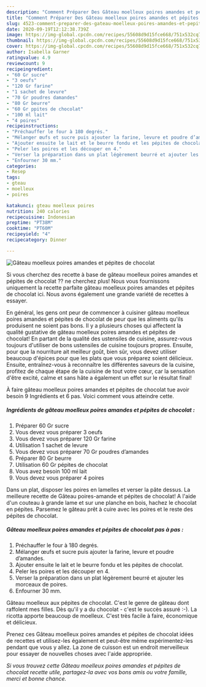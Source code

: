 ```yaml
---
description: "Comment Préparer Des Gâteau moelleux poires amandes et pépites de chocolat"
title: "Comment Préparer Des Gâteau moelleux poires amandes et pépites de chocolat"
slug: 4523-comment-preparer-des-gateau-moelleux-poires-amandes-et-pepites-de-chocolat
date: 2020-09-19T12:12:38.739Z
image: https://img-global.cpcdn.com/recipes/55608d9d15fce668/751x532cq70/gateau-moelleux-poires-amandes-et-pepites-de-chocolat-photo-principale-de-la-recette.jpg
thumbnail: https://img-global.cpcdn.com/recipes/55608d9d15fce668/751x532cq70/gateau-moelleux-poires-amandes-et-pepites-de-chocolat-photo-principale-de-la-recette.jpg
cover: https://img-global.cpcdn.com/recipes/55608d9d15fce668/751x532cq70/gateau-moelleux-poires-amandes-et-pepites-de-chocolat-photo-principale-de-la-recette.jpg
author: Isabella Garner
ratingvalue: 4.9
reviewcount: 9
recipeingredient:
- "60 Gr sucre"
- "3 oeufs"
- "120 Gr farine"
- "1 sachet de levure"
- "70 Gr poudres damandes"
- "80 Gr beurre"
- "60 Gr ppites de chocolat"
- "100 ml lait"
- "4 poires"
recipeinstructions:
- "Préchauffer le four à 180 degrés."
- "Mélanger œufs et sucre puis ajouter la farine, levure et poudre d’amandes."
- "Ajouter ensuite le lait et le beurre fondu et les pépites de chocolat."
- "Peler les poires et les découper en 4."
- "Verser la préparation dans un plat légèrement beurré et ajouter les morceaux de poires."
- "Enfourner 30 mm."
categories:
- Resep
tags:
- gteau
- moelleux
- poires

katakunci: gteau moelleux poires 
nutrition: 240 calories
recipecuisine: Indonesian
preptime: "PT38M"
cooktime: "PT60M"
recipeyield: "4"
recipecategory: Dinner

---
```



![Gâteau moelleux poires amandes et pépites de chocolat](https://img-global.cpcdn.com/recipes/55608d9d15fce668/751x532cq70/gateau-moelleux-poires-amandes-et-pepites-de-chocolat-photo-principale-de-la-recette.jpg)

Si vous cherchez des recette à base de gâteau moelleux poires amandes et pépites de chocolat ?? ne cherchez plus! Nous vous fournissons uniquement la recette parfaite gâteau moelleux poires amandes et pépites de chocolat ici. Nous avons également une grande variété de recettes à essayer.

En général, les gens ont peur de commencer à cuisiner gâteau moelleux poires amandes et pépites de chocolat de peur que les aliments qu'ils produisent ne soient pas bons. Il y a plusieurs choses qui affectent la qualité gustative de gâteau moelleux poires amandes et pépites de chocolat! En partant de la qualité des ustensiles de cuisine, assurez-vous toujours d'utiliser de bons ustensiles de cuisine toujours propres. Ensuite, pour que la nourriture ait meilleur goût, bien sûr, vous devez utiliser beaucoup d'épices pour que les plats que vous préparez soient délicieux. Ensuite, entraînez-vous à reconnaître les différentes saveurs de la cuisine, profitez de chaque étape de la cuisine de tout votre cœur, car la sensation d'être excité, calme et sans hâte a également un effet sur le résultat final!

<!--inarticleads1-->

À faire gâteau moelleux poires amandes et pépites de chocolat tue avoir besoin 9 Ingrédients et 6 pas. Voici comment vous atteindre cette.

##### Ingrédients de gâteau moelleux poires amandes et pépites de chocolat :

1. Préparer 60 Gr sucre
1. Vous devez vous préparer 3 oeufs
1. Vous devez vous préparer 120 Gr farine
1. Utilisation 1 sachet de levure
1. Vous devez vous préparer 70 Gr poudres d’amandes
1. Préparer 80 Gr beurre
1. Utilisation 60 Gr pépites de chocolat
1. Vous avez besoin 100 ml lait
1. Vous devez vous préparer 4 poires


Dans un plat, disposer les poires en lamelles et verser la pâte dessus. La meilleure recette de Gâteau poires-amande et pépites de chocolat! A l&#39;aide d&#39;un couteau à grande lame et sur une planche en bois, hachez le chocolat en pépites. Parsemez le gâteau prêt à cuire avec les poires et le reste des pépites de chocolat. 

<!--inarticleads2-->

##### Gâteau moelleux poires amandes et pépites de chocolat pas à pas :

1. Préchauffer le four à 180 degrés.
1. Mélanger œufs et sucre puis ajouter la farine, levure et poudre d’amandes.
1. Ajouter ensuite le lait et le beurre fondu et les pépites de chocolat.
1. Peler les poires et les découper en 4.
1. Verser la préparation dans un plat légèrement beurré et ajouter les morceaux de poires.
1. Enfourner 30 mm.


Gâteau moelleux aux pépites de chocolat. C&#39;est le genre de gâteau dont raffolent mes filles. Dès qu&#39;il y a du chocolat - c&#39;est le succès assuré :-). La ricotta apporte beaucoup de moelleux. C&#39;est très facile à faire, économique et délicieux. 

<!--inarticleads1-->

<p>
Prenez ces Gâteau moelleux poires amandes et pépites de chocolat idées de recettes et utilisez-les également et peut-être même expérimentez-les pendant que vous y allez. La zone de cuisson est un endroit merveilleux pour essayer de nouvelles choses avec l'aide appropriée.
</p>

<p>
<i>Si vous trouvez cette Gâteau moelleux poires amandes et pépites de chocolat recette utile, partagez-la avec vos bons amis ou votre famille, merci et bonne chance.</i>
</p>
